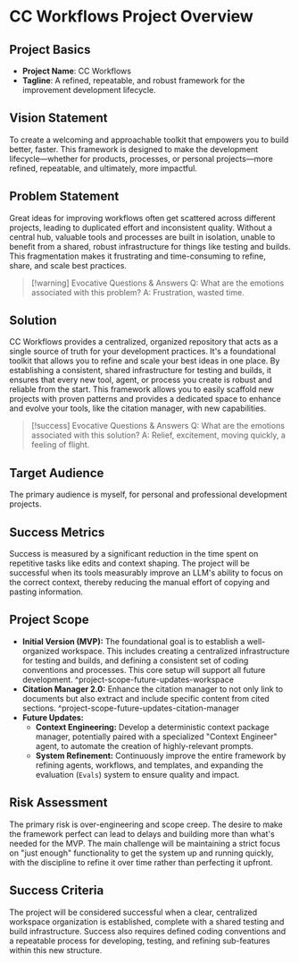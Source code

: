 # CC Workflows Project Overview

## Project Basics
- **Project Name**: CC Workflows
- **Tagline**: A refined, repeatable, and robust framework for the improvement development lifecycle.

## Vision Statement
To create a welcoming and approachable toolkit that empowers you to build better, faster. This framework is designed to make the development lifecycle—whether for products, processes, or personal projects—more refined, repeatable, and ultimately, more impactful.

## Problem Statement
Great ideas for improving workflows often get scattered across different projects, leading to duplicated effort and inconsistent quality. Without a central hub, valuable tools and processes are built in isolation, unable to benefit from a shared, robust infrastructure for things like testing and builds. This fragmentation makes it frustrating and time-consuming to refine, share, and scale best practices.

> [!warning] Evocative Questions & Answers
> Q: What are the emotions associated with this problem?
> A: Frustration, wasted time.


## Solution
CC Workflows provides a centralized, organized repository that acts as a single source of truth for your development practices. It's a foundational toolkit that allows you to refine and scale your best ideas in one place. By establishing a consistent, shared infrastructure for testing and builds, it ensures that every new tool, agent, or process you create is robust and reliable from the start. This framework allows you to easily scaffold new projects with proven patterns and provides a dedicated space to enhance and evolve your tools, like the citation manager, with new capabilities.

> [!success] Evocative Questions & Answers
> Q: What are the emotions associated with this solution?
> A: Relief, excitement, moving quickly, a feeling of flight.

## Target Audience
The primary audience is myself, for personal and professional development projects.

## Success Metrics
Success is measured by a significant reduction in the time spent on repetitive tasks like edits and context shaping. The project will be successful when its tools measurably improve an LLM's ability to focus on the correct context, thereby reducing the manual effort of copying and pasting information.

## Project Scope
- **Initial Version (MVP):** The foundational goal is to establish a well-organized workspace. This includes creating a centralized infrastructure for testing and builds, and defining a consistent set of coding conventions and processes. This core setup will support all future development. ^project-scope-future-updates-workspace
- **Citation Manager 2.0:** Enhance the citation manager to not only link to documents but also extract and include specific content from cited sections. ^project-scope-future-updates-citation-manager
- **Future Updates:**
    - **Context Engineering:** Develop a deterministic context package manager, potentially paired with a specialized "Context Engineer" agent, to automate the creation of highly-relevant prompts.
    - **System Refinement:** Continuously improve the entire framework by refining agents, workflows, and templates, and expanding the evaluation (`Evals`) system to ensure quality and impact.

## Risk Assessment
The primary risk is over-engineering and scope creep. The desire to make the framework perfect can lead to delays and building more than what's needed for the MVP. The main challenge will be maintaining a strict focus on "just enough" functionality to get the system up and running quickly, with the discipline to refine it over time rather than perfecting it upfront.

## Success Criteria
The project will be considered successful when a clear, centralized workspace organization is established, complete with a shared testing and build infrastructure. Success also requires defined coding conventions and a repeatable process for developing, testing, and refining sub-features within this new structure.
